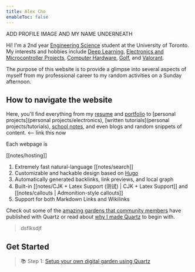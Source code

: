 ```yaml
---
title: Alex Cho
enableToc: false 
---
```


ADD PROFILE IMAGE AND MY NAME UNDERNEATH

Hi! I'm a 2nd year [Engineering Science](notes/University/EngSci.md) student at the University of Toronto. My interests and hobbies include [Deep Learning](deep%20learning/deep%20learning.md), [Electronics and Microcontroller Projects](personal%20projects/electronics.md), [Computer Hardware](computer%20building/computer%20building), [Golf](hobbies/golf,md), and [Valorant](hobbies/valorant.md).

The purpose of this website is to provide a glimpse into several aspects of myself from my professional career to my random activities on a Sunday afternoon. 

## How to navigate the website 
Here, you'll find everything from my [resume](professional/resume.md) and [portfolio](professional/portfolio.md) to [personal projects](personal projects/electronics), [written tutorials](personal projects/tutorials), [school notes](notes/lecture.md), and even blogs and random snippets of content. <-- link this now

Each webpage is 


[[notes/hosting]]
1. Extremely fast natural-language [[notes/search]]
2. Customizable and hackable design based on [Hugo](https://gohugo.io/)
3. Automatically generated backlinks, link previews, and local graph
4. Built-in [[notes/CJK + Latex Support (测试) | CJK + Latex Support]] and [[notes/callouts | Admonition-style callouts]]
5. Support for both Markdown Links and Wikilinks

Check out some of the [amazing gardens that community members](notes/showcase.md) have published with Quartz or read about [why I made Quartz](notes/philosophy.md) to begin with.
> dsflksdjf
## Get Started
> 📚 Step 1: [Setup your own digital garden using Quartz](notes/setup%20KEKEKEK.md)



